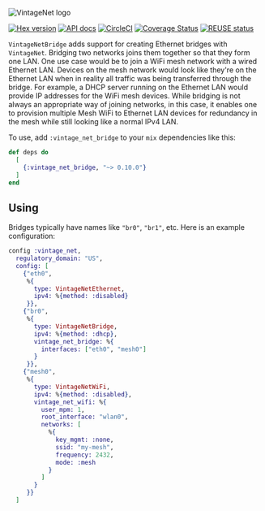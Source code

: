 ![VintageNet logo](assets/logo.png)

[![Hex version](https://img.shields.io/hexpm/v/vintage_net_bridge.svg "Hex version")](https://hex.pm/packages/vintage_net_bridge)
[![API docs](https://img.shields.io/hexpm/v/vintage_net_bridge.svg?label=hexdocs "API docs")](https://hexdocs.pm/vintage_net_bridge/VintageNetBridge.html)
[![CircleCI](https://circleci.com/gh/nerves-networking/vintage_net_bridge.svg?style=svg)](https://circleci.com/gh/nerves-networking/vintage_net_bridge)
[![Coverage Status](https://coveralls.io/repos/github/nerves-networking/vintage_net_bridge/badge.svg)](https://coveralls.io/github/nerves-networking/vintage_net_bridge)
[![REUSE status](https://api.reuse.software/badge/github.com/nerves-networking/vintage_net_bridge)](https://api.reuse.software/info/github.com/nerves-networking/vintage_net_bridge)

`VintageNetBridge` adds support for creating Ethernet bridges with `VintageNet`.
Bridging two networks joins them together so that they form one LAN. One use
case would be to join a WiFi mesh network with a wired Ethernet LAN. Devices on
the mesh network would look like they're on the Ethernet LAN when in reality all
traffic was being transferred through the bridge. For example, a DHCP server
running on the Ethernet LAN would provide IP addresses for the WiFi mesh
devices. While bridging is not always an appropriate way of joining networks, in
this case, it enables one to provision multiple Mesh WiFi to Ethernet LAN
devices for redundancy in the mesh while still looking like a normal IPv4 LAN.

To use, add `:vintage_net_bridge` to your `mix` dependencies like this:

```elixir
def deps do
  [
    {:vintage_net_bridge, "~> 0.10.0"}
  ]
end
```

## Using

Bridges typically have names like `"br0"`, `"br1"`, etc. Here is an example
configuration:

```elixir
config :vintage_net,
  regulatory_domain: "US",
  config: [
    {"eth0",
     %{
       type: VintageNetEthernet,
       ipv4: %{method: :disabled}
     }},
    {"br0",
     %{
       type: VintageNetBridge,
       ipv4: %{method: :dhcp},
       vintage_net_bridge: %{
         interfaces: ["eth0", "mesh0"]
       }
     }},
    {"mesh0",
     %{
       type: VintageNetWiFi,
       ipv4: %{method: :disabled},
       vintage_net_wifi: %{
         user_mpm: 1,
         root_interface: "wlan0",
         networks: [
           %{
             key_mgmt: :none,
             ssid: "my-mesh",
             frequency: 2432,
             mode: :mesh
           }
         ]
       }
     }}
  ]
```

